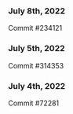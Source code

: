 ### July 8th, 2022

Commit #234121

### July 5th, 2022

Commit #314353


### July 4th, 2022

Commit #72281
